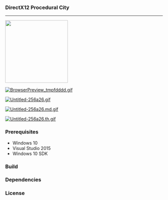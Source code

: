 ### DirectX12 Procedural City ###
----
<img src="http://gifyu.com/images/Untitled-256a26.th.gif" width=200>

<a href="http://gifyu.com/image/616"><img src="http://gifyu.com/images/BrowserPreview_tmpfdddd.gif" alt="BrowserPreview_tmpfdddd.gif" border="0"></a>

<a href="http://gifyu.com/image/61i"><img src="http://gifyu.com/images/Untitled-256a26.gif" alt="Untitled-256a26.gif" border="0"></a>

<a href="http://gifyu.com/image/61i"><img src="http://gifyu.com/images/Untitled-256a26.md.gif" alt="Untitled-256a26.md.gif" border="0"></a>

<a href="http://gifyu.com/image/61i"><img src="http://gifyu.com/images/Untitled-256a26.th.gif" alt="Untitled-256a26.th.gif" border="0"></a>

### Prerequisites ###

- Windows 10
- Visual Studio 2015
- Windows 10 SDK

### Build ###

### Dependencies ###

### License ###
